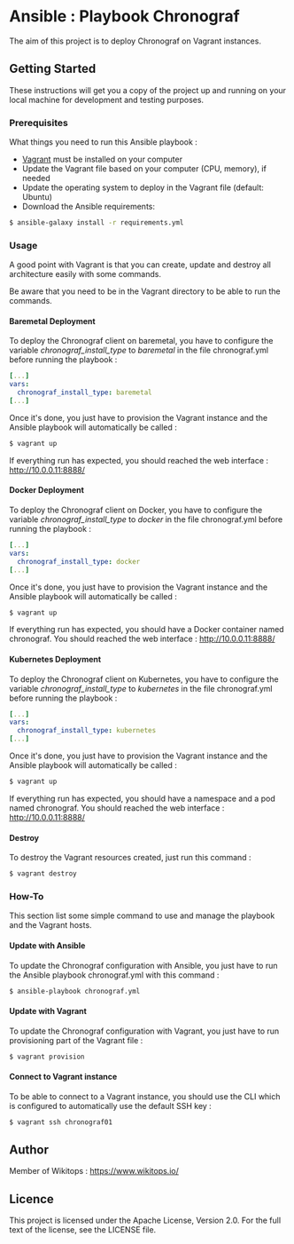 # Ansible : Playbook Chronograf

The aim of this project is to deploy Chronograf on Vagrant instances.

## Getting Started

These instructions will get you a copy of the project up and running on your local machine for development and testing purposes.

### Prerequisites

What things you need to run this Ansible playbook :

*   [Vagrant](https://www.vagrantup.com/docs/installation/) must be installed on your computer
*   Update the Vagrant file based on your computer (CPU, memory), if needed
*   Update the operating system to deploy in the Vagrant file (default: Ubuntu)
*   Download the Ansible requirements:

```bash
$ ansible-galaxy install -r requirements.yml
```

### Usage

A good point with Vagrant is that you can create, update and destroy all architecture easily with some commands.

Be aware that you need to be in the Vagrant directory to be able to run the commands.

#### Baremetal Deployment

To deploy the Chronograf client on baremetal, you have to configure the variable *chronograf_install_type* to *baremetal* in the file chronograf.yml before running the playbook :

```yaml
[...]
vars:
  chronograf_install_type: baremetal
[...]
```

Once it's done, you just have to provision the Vagrant instance and the Ansible playbook will automatically be called :

```bash
$ vagrant up
```

If everything run has expected, you should reached the web interface : http://10.0.0.11:8888/

#### Docker Deployment

To deploy the Chronograf client on Docker, you have to configure the variable *chronograf_install_type* to *docker* in the file chronograf.yml before running the playbook :

```yaml
[...]
vars:
  chronograf_install_type: docker
[...]
```

Once it's done, you just have to provision the Vagrant instance and the Ansible playbook will automatically be called :

```bash
$ vagrant up
```

If everything run has expected, you should have a Docker container named chronograf. You should reached the web interface : http://10.0.0.11:8888/

#### Kubernetes Deployment

To deploy the Chronograf client on Kubernetes, you have to configure the variable *chronograf_install_type* to *kubernetes* in the file chronograf.yml before running the playbook :

```yaml
[...]
vars:
  chronograf_install_type: kubernetes
[...]
```

Once it's done, you just have to provision the Vagrant instance and the Ansible playbook will automatically be called :

```bash
$ vagrant up
```

If everything run has expected, you should have a namespace and a pod named chronograf. You should reached the web interface : http://10.0.0.11:8888/

#### Destroy

To destroy the Vagrant resources created, just run this command :

```bash
$ vagrant destroy
```

### How-To

This section list some simple command to use and manage the playbook and the Vagrant hosts.

#### Update with Ansible

To update the Chronograf configuration with Ansible, you just have to run the Ansible playbook chronograf.yml with this command :

```bash
$ ansible-playbook chronograf.yml
```

#### Update with Vagrant

To update the Chronograf configuration with Vagrant, you just have to run provisioning part of the Vagrant file :

```bash
$ vagrant provision
```

#### Connect to Vagrant instance

To be able to connect to a Vagrant instance, you should use the CLI which is configured to automatically use the default SSH key :

```bash
$ vagrant ssh chronograf01
```

## Author

Member of Wikitops : https://www.wikitops.io/

## Licence

This project is licensed under the Apache License, Version 2.0. For the full text of the license, see the LICENSE file.
